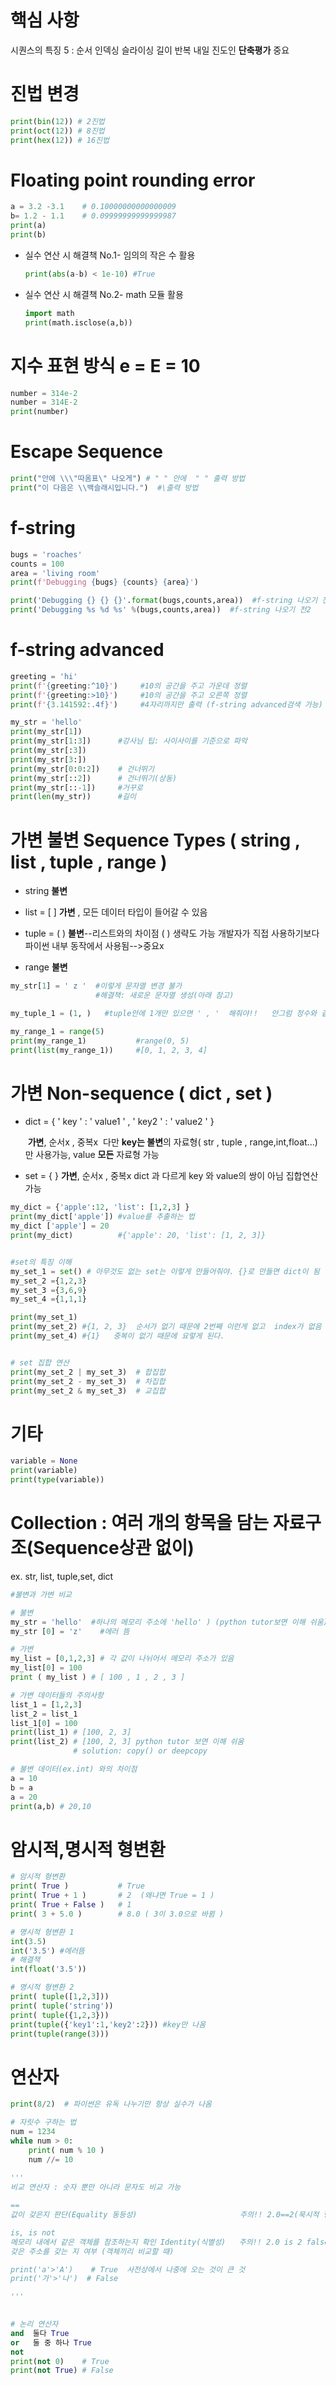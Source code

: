 #  핵심 사항 

시퀀스의 특징 5 : 순서 인덱싱 슬라이싱 길이 반복
내일 진도인 **단축평가**  중요

# 진법 변경
```python
print(bin(12)) # 2진법
print(oct(12)) # 8진법
print(hex(12)) # 16진법
```



#  Floating point rounding error
```python
a = 3.2 -3.1    # 0.10000000000000009
b= 1.2 - 1.1    # 0.09999999999999987
print(a)
print(b)
```

* 실수 연산 시 해결책 No.1- 임의의 작은 수 활용

  ```python
  print(abs(a-b) < 1e-10) #True
  ```

* 실수 연산 시 해결책 No.2- math 모듈 활용

  ```python
  import math
  print(math.isclose(a,b))
  ```

  



# 지수 표현 방식 e = E = 10
```python
number = 314e-2
number = 314E-2   
print(number) 
```





#  Escape Sequence
```python
print("안에 \\\"따옴표\" 나오게") # " " 안에  " " 출력 방법
print("이 다음은 \\백슬래시입니다.")  #\출력 방법
```





# f-string 
```python
bugs = 'roaches'
counts = 100
area = 'living room'
print(f'Debugging {bugs} {counts} {area}') 

print('Debugging {} {} {}'.format(bugs,counts,area))  #f-string 나오기 전1
print('Debugging %s %d %s' %(bugs,counts,area))  #f-string 나오기 전2
```

# f-string advanced
```python
greeting = 'hi'
print(f'{greeting:^10}')     #10의 공간을 주고 가운데 정렬
print(f'{greeting:>10}') 	 #10의 공간을 주고 오른쪽 정렬
print(f'{3.141592:.4f}') 	 #4자리까지만 출력 (f-string advanced검색 가능)

my_str = 'hello'
print(my_str[1])
print(my_str[1:3]) 	    #강사님 팁: 사이사이를 기준으로 파악
print(my_str[:3])
print(my_str[3:])
print(my_str[0:0:2]) 	# 건너뛰기
print(my_str[::2])   	# 건너뛰기(상동)
print(my_str[::-1])  	#거꾸로
print(len(my_str)) 	    #길이
```





# 가변 불변 Sequence Types                            ( string , list , tuple , range )

* string           **불변**

*  list = [ ]      **가변** , 모든 데이터 타입이 들어갈 수 있음

*  tuple = ( )   **불변**--리스트와의 차이점
                         ( ) 생략도 가능
                        개발자가 직접 사용하기보다 파이썬 내부 동작에서 사용됨-->중요x

* range         **불변**

  

```python
my_str[1] = ' z '  #이렇게 문자열 변경 불가
                   #해결책: 새로운 문자열 생성(아래 참고)

my_tuple_1 = (1, )   #tuple안에 1개만 있으면 ' , '  해줘야!!   안그럼 정수와 같아짐

my_range_1 = range(5)
print(my_range_1)           #range(0, 5)
print(list(my_range_1))     #[0, 1, 2, 3, 4]
```





# 가변 Non-sequence ( dict , set )
* dict  =  { ' key ' : ' value1 ' , ' key2 ' :  ' value2 ' }      

  ​                 **가변**,  순서x ,  중복x 
  ​                다만 **key는 불변**의 자료형( str , tuple , range,int,float...)만 사용가능, 
  ​                         value  **모든** 자료형 가능 

* set = { }    **가변**, 순서x , 중복x 
                   dict 과 다르게 key 와 value의 쌍이 아님
                   집합연산 가능

```python
my_dict = {'apple':12, 'list': [1,2,3] }
print(my_dict['apple']) #value를 추출하는 법
my_dict ['apple'] = 20
print(my_dict)          #{'apple': 20, 'list': [1, 2, 3]}


#set의 특징 이해
my_set_1 = set() # 아무것도 없는 set는 이렇게 만들어줘야. {}로 만들면 dict이 됨
my_set_2 ={1,2,3}
my_set_3 ={3,6,9}
my_set_4 ={1,1,1}

print(my_set_1) 
print(my_set_2) #{1, 2, 3}  순서가 없기 때문에 2번째 이런게 없고  index가 없음
print(my_set_4) #{1}   중복이 없기 때문에 요렇게 된다.


# set 집합 연산
print(my_set_2 | my_set_3)  # 합집합
print(my_set_2 - my_set_3)  # 차집합
print(my_set_2 & my_set_3)  # 교집합
```





# 기타

```python
variable = None
print(variable)
print(type(variable))
```





#  Collection : 여러 개의 항목을 담는 자료구조(Sequence상관 없이)
ex. str, list, tuple,set, dict

```python
#불변과 가변 비교

# 불변
my_str = 'hello'  #하나의 메모리 주소에 'hello' ) (python tutor보면 이해 쉬움)
my_str [0] = 'z'    #에러 뜸

# 가변
my_list = [0,1,2,3] # 각 값이 나뉘어서 메모리 주소가 있음
my_list[0] = 100
print ( my_list ) # [ 100 , 1 , 2 , 3 ] 
```

```python
# 가변 데이터들의 주의사항 
list_1 = [1,2,3]
list_2 = list_1 
list_1[0] = 100 
print(list_1) # [100, 2, 3]
print(list_2) # [100, 2, 3] python tutor 보면 이해 쉬움 
              # solution: copy() or deepcopy

# 불변 데이터(ex.int) 와의 차이점
a = 10
b = a
a = 20
print(a,b) # 20,10
```





# 암시적,명시적 형변환

```python
# 암시적 형변환
print( True )           # True
print( True + 1 )       # 2  (왜냐면 True = 1 )
print( True + False )   # 1
print( 3 + 5.0 )        # 8.0 ( 3이 3.0으로 바뀜 )

# 명시적 형변환 1 
int(3.5)
int('3.5') #에러뜸
# 해결책
int(float('3.5'))

# 명시적 형변환 2
print( tuple([1,2,3]))
print( tuple('string'))
print( tuple({1,2,3}))
print(tuple({'key1':1,'key2':2})) #key만 나옴
print(tuple(range(3))) 
```



# 연산자

```python
print(8/2)  # 파이썬은 유독 나누기만 항상 실수가 나옴

# 자릿수 구하는 법
num = 1234
while num > 0:
    print( num % 10 )
    num //= 10
    
'''
비교 연산자 : 숫자 뿐만 아니라 문자도 비교 가능

==             
값이 갖은지 판단(Equality 동등성)                       주의!! 2.0==2(묵시적 형변환)

is, is not
메모리 내에서 같은 객체를 참조하는지 확인 Identity(식별성)   주의!! 2.0 is 2 false
갖은 주소를 갖는 지 여부 (객체끼리 비교할 때)

print('a'>'A')    # True  사전상에서 나중에 오는 것이 큰 것
print('가'>'나')  # False

'''
                    
```

```python 
# 논리 연산자
and  둘다 True
or   둘 중 하나 True
not 
print(not 0)    # True
print(not True) # False
```